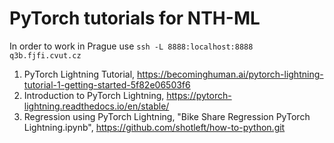 # PyTorch tutorials for NTH-ML

In order to work in Prague use
`ssh -L 8888:localhost:8888 q3b.fjfi.cvut.cz`

1. PyTorch Lightning Tutorial, https://becominghuman.ai/pytorch-lightning-tutorial-1-getting-started-5f82e06503f6
2. Introduction to PyTorch Lightning, https://pytorch-lightning.readthedocs.io/en/stable/
3. Regression using PyTorch Lightning, "Bike Share Regression PyTorch Lightning.ipynb", https://github.com/shotleft/how-to-python.git
